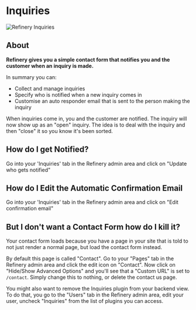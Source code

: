 # Inquiries

![Refinery Inquiries](http://refinerycms.com/system/images/0000/0626/inquiries.png)

## About

__Refinery gives you a simple contact form that notifies you and the customer when an inquiry is made.__

In summary you can:

* Collect and manage inquiries
* Specify who is notified when a new inquiry comes in
* Customise an auto responder email that is sent to the person making the inquiry

When inquiries come in, you and the customer are notified. The inquiry will now show up as an "open" inquiry. The idea is to deal with the inquiry and then "close" it so you know it's been sorted.

## How do I get Notified?

Go into your 'Inquiries' tab in the Refinery admin area and click on "Update who gets notified"

## How do I Edit the Automatic Confirmation Email

Go into your 'Inquiries' tab in the Refinery admin area and click on "Edit confirmation email"

## But I don't want a Contact Form how do I kill it?

Your contact form loads because you have a page in your site that is told to not just render a normal page, but load the contact form instead.

By default this page is called "Contact". Go to your "Pages" tab in the Refinery admin area and click the edit icon on "Contact". Now click on "Hide/Show Advanced Options" and you'll see that a "Custom URL" is set to ``/contact``. Simply change this to nothing, or delete the contact us page.

You might also want to remove the Inquiries plugin from your backend view. To do that, you go to the "Users" tab in the Refinery admin area, edit your user, uncheck "Inquiries" from the list of plugins you can access.